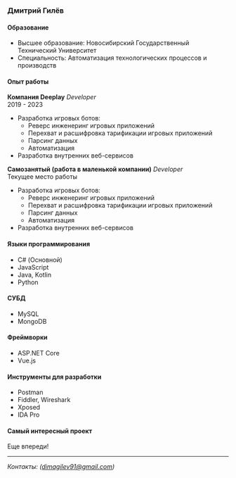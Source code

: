 ### Дмитрий Гилёв

#### Образование
- Высшее образование: Новосибирский Государственный Технический Университет
- Специальность: Автоматизация технологических процессов и производств

#### Опыт работы

**Компания Deeplay**
*Developer*  
2019 - 2023  
- Разработка игровых ботов:
   - Реверс инженеринг игровых приложений
   - Перехват и расшифровка тарификации игровых приложений
   - Парсинг данных 
   - Автоматизация
- Разработка внутренних веб-сервисов

**Самозанятый (работа в маленькой компании)**
*Developer*  
Текущее место работы  
- Разработка игровых ботов:
   - Реверс инженеринг игровых приложений
   - Перехват и расшифровка тарификации игровых приложений
   - Парсинг данных 
   - Автоматизация
- Разработка внутренних веб-сервисов

#### Языки программирования
- C# (Основной)
- JavaScript
- Java, Kotlin 
- Python

#### СУБД
- MySQL
- MongoDB

#### Фреймворки
- ASP.NET Core
- Vue.js 

#### Инструменты для разработки
- Postman
- Fiddler, Wireshark
- Xposed 
- IDA Pro

#### Самый интересный проект
Еще впереди!

---
*Контакты: (dimagilev91@gmail.com)*
